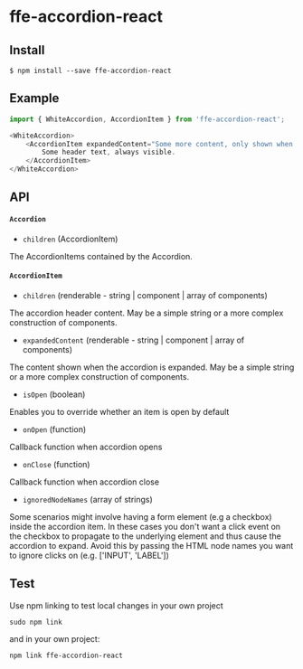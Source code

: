 # ffe-accordion-react

## Install

```
$ npm install --save ffe-accordion-react
```

## Example

```javascript
import { WhiteAccordion, AccordionItem } from 'ffe-accordion-react';

<WhiteAccordion>
    <AccordionItem expandedContent="Some more content, only shown when expanded">
        Some header text, always visible.
    </AccordionItem>
</WhiteAccordion>
```

## API

#### `Accordion`

* `children` (AccordionItem)

The AccordionItems contained by the Accordion.

#### `AccordionItem`

* `children` (renderable - string | component | array of components)

The accordion header content. May be a simple string or a more complex construction of components.

* `expandedContent` (renderable - string | component | array of components)

The content shown when the accordion is expanded. May be a simple string or a more complex construction of components.

* `isOpen` (boolean)

Enables you to override whether an item is open by default

* `onOpen` (function)

Callback function when accordion opens

* `onClose` (function)

Callback function when accordion close

* `ignoredNodeNames` (array of strings)

Some scenarios might involve having a form element (e.g a checkbox) inside the accordion item. In these cases you don't want a click event on the checkbox to propagate to the underlying element and thus cause the accordion to expand. Avoid this by passing the HTML node names you want to ignore clicks on (e.g. ['INPUT', 'LABEL'])

## Test

Use npm linking to test local changes in your own project

```
sudo npm link
```

and in your own project:

```
npm link ffe-accordion-react
```
